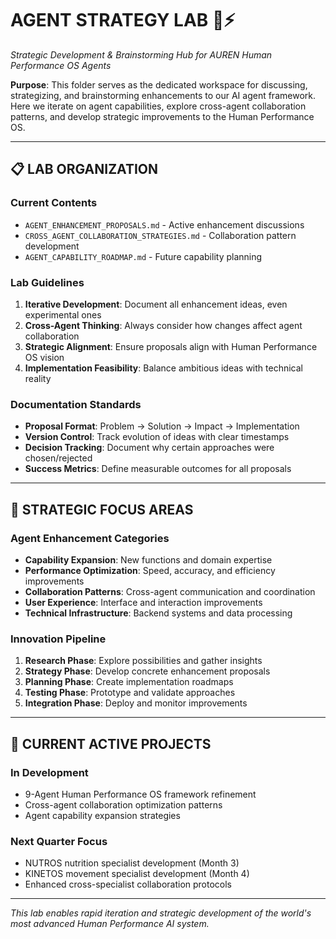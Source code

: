 # AGENT STRATEGY LAB 🧠⚡
*Strategic Development & Brainstorming Hub for AUREN Human Performance OS Agents*

**Purpose**: This folder serves as the dedicated workspace for discussing, strategizing, and brainstorming enhancements to our AI agent framework. Here we iterate on agent capabilities, explore cross-agent collaboration patterns, and develop strategic improvements to the Human Performance OS.

---

## 📋 **LAB ORGANIZATION**

### **Current Contents**
- `AGENT_ENHANCEMENT_PROPOSALS.md` - Active enhancement discussions
- `CROSS_AGENT_COLLABORATION_STRATEGIES.md` - Collaboration pattern development
- `AGENT_CAPABILITY_ROADMAP.md` - Future capability planning

### **Lab Guidelines**
1. **Iterative Development**: Document all enhancement ideas, even experimental ones
2. **Cross-Agent Thinking**: Always consider how changes affect agent collaboration
3. **Strategic Alignment**: Ensure proposals align with Human Performance OS vision
4. **Implementation Feasibility**: Balance ambitious ideas with technical reality

### **Documentation Standards**
- **Proposal Format**: Problem → Solution → Impact → Implementation
- **Version Control**: Track evolution of ideas with clear timestamps
- **Decision Tracking**: Document why certain approaches were chosen/rejected
- **Success Metrics**: Define measurable outcomes for all proposals

---

## 🎯 **STRATEGIC FOCUS AREAS**

### **Agent Enhancement Categories**
- **Capability Expansion**: New functions and domain expertise
- **Performance Optimization**: Speed, accuracy, and efficiency improvements
- **Collaboration Patterns**: Cross-agent communication and coordination
- **User Experience**: Interface and interaction improvements
- **Technical Infrastructure**: Backend systems and data processing

### **Innovation Pipeline**
1. **Research Phase**: Explore possibilities and gather insights
2. **Strategy Phase**: Develop concrete enhancement proposals
3. **Planning Phase**: Create implementation roadmaps
4. **Testing Phase**: Prototype and validate approaches
5. **Integration Phase**: Deploy and monitor improvements

---

## 🚀 **CURRENT ACTIVE PROJECTS**

### **In Development**
- 9-Agent Human Performance OS framework refinement
- Cross-agent collaboration optimization patterns
- Agent capability expansion strategies

### **Next Quarter Focus**
- NUTROS nutrition specialist development (Month 3)
- KINETOS movement specialist development (Month 4)
- Enhanced cross-specialist collaboration protocols

---

*This lab enables rapid iteration and strategic development of the world's most advanced Human Performance AI system.* 
